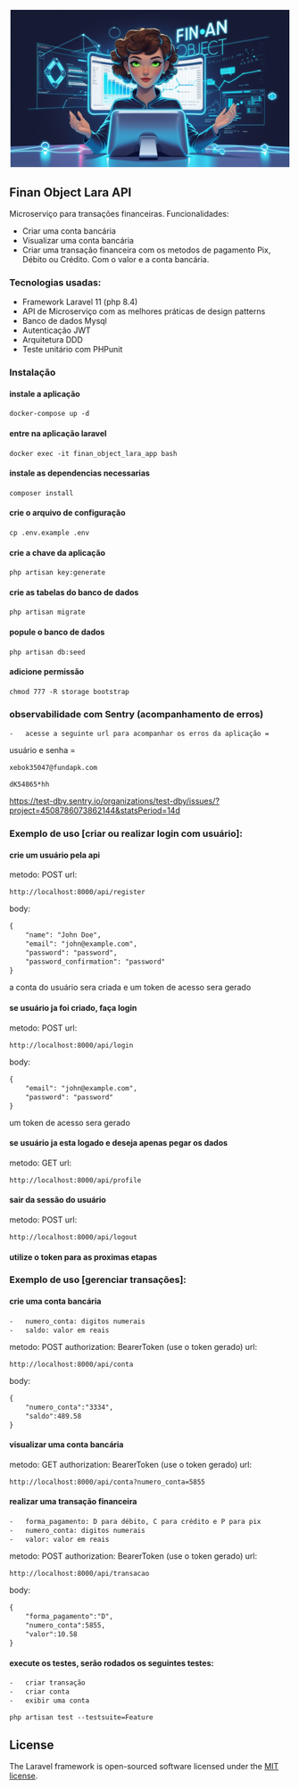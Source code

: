 <p align="center"><img src="public/assets/img/cover.jpg" width="500" alt="Cover"></p>

## Finan Object Lara API

Microserviço para transações financeiras. Funcionalidades:

- Criar uma conta bancária
- Visualizar uma conta bancária
- Criar uma transação financeira com os metodos de pagamento Pix, Débito ou Crédito. Com o valor e a conta bancária.

### Tecnologias usadas:

* Framework Laravel 11 (php 8.4)
* API de Microserviço com as melhores práticas de design patterns
* Banco de dados Mysql
* Autenticação JWT
* Arquitetura DDD
* Teste unitário com PHPunit

### Instalação

#### instale a aplicação

```
docker-compose up -d
```

#### entre na aplicação laravel

```
docker exec -it finan_object_lara_app bash
```

#### instale as dependencias necessarias

```
composer install
```

#### crie o arquivo de configuração

```
cp .env.example .env
```

#### crie a chave da aplicação

```
php artisan key:generate
```

#### crie as tabelas do banco de dados

```
php artisan migrate
```

#### popule o banco de dados

```
php artisan db:seed
```

#### adicione permissão

```
chmod 777 -R storage bootstrap
```

### observabilidade com Sentry (acompanhamento de erros)

    -   acesse a seguinte url para acompanhar os erros da aplicação =

usuário e senha =

```
xebok35047@fundapk.com
```

```
dK54865*hh
```

https://test-dby.sentry.io/organizations/test-dby/issues/?project=4508786073862144&statsPeriod=14d

### Exemplo de uso [criar ou realizar login com usuário]:

#### crie um usuário pela api

metodo: POST
url:
```
http://localhost:8000/api/register
```
body:
```
{
    "name": "John Doe",
    "email": "john@example.com",
    "password": "password",
    "password_confirmation": "password"
}
```

a conta do usuário sera criada
e um token de acesso sera gerado

#### se usuário ja foi criado, faça login

metodo: POST
url:
```
http://localhost:8000/api/login
```
body:
```
{
    "email": "john@example.com",
    "password": "password"
}
```

um token de acesso sera gerado

#### se usuário ja esta logado e deseja apenas pegar os dados

metodo: GET
url:
```
http://localhost:8000/api/profile
```

#### sair da sessão do usuário

metodo: POST
url:
```
http://localhost:8000/api/logout
```

#### utilize o token para as proximas etapas

### Exemplo de uso [gerenciar transações]:


#### crie uma conta bancária

    -   numero_conta: digitos numerais
    -   saldo: valor em reais

metodo: POST
authorization: BearerToken (use o token gerado)
url:
```
http://localhost:8000/api/conta
```
body:
```
{
    "numero_conta":"3334",
    "saldo":489.58
}
```

#### visualizar uma conta bancária

metodo: GET
authorization: BearerToken (use o token gerado)
url:
```
http://localhost:8000/api/conta?numero_conta=5855
```

#### realizar uma transação financeira

    -   forma_pagamento: D para débito, C para crédito e P para pix
    -   numero_conta: digitos numerais
    -   valor: valor em reais

metodo: POST
authorization: BearerToken (use o token gerado)
url:
```
http://localhost:8000/api/transacao
```
body:
```
{
    "forma_pagamento":"D",
    "numero_conta":5855,
    "valor":10.58
}
```

#### execute os testes, serão rodados os seguintes testes:

    -   criar transação
    -   criar conta
    -   exibir uma conta

```
php artisan test --testsuite=Feature
```

## License

The Laravel framework is open-sourced software licensed under the [MIT license](https://opensource.org/licenses/MIT).
